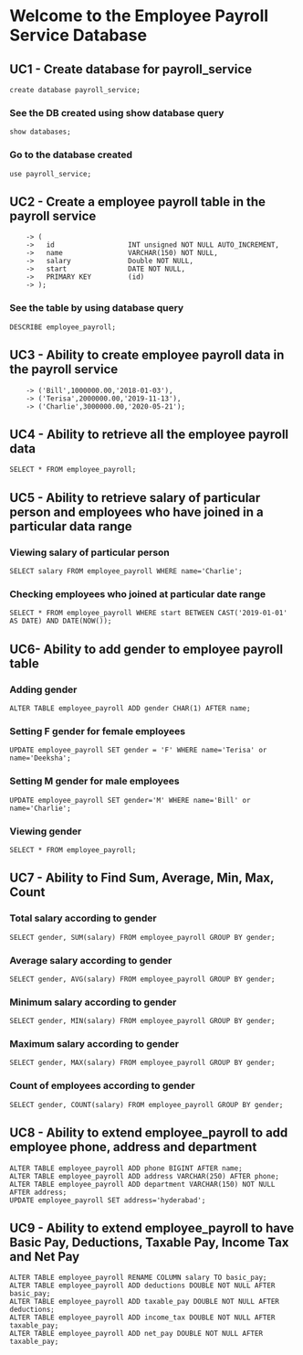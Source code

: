 # Welcome to the Employee Payroll Service Database

## UC1 - Create database for payroll_service
```create database payroll_service;```

### See the DB created using show database query
```show databases;```

### Go to the database created
```use payroll_service;```

## UC2 - Create a employee payroll table in the payroll service
```CREATE TABLE employee_payroll
    -> (
    ->   id                  INT unsigned NOT NULL AUTO_INCREMENT,
    ->   name                VARCHAR(150) NOT NULL,
    ->   salary              Double NOT NULL,
    ->   start               DATE NOT NULL,
    ->   PRIMARY KEY         (id)
    -> );
```
### See the table by using database query
```DESCRIBE employee_payroll;```

## UC3 - Ability to create employee payroll data in the payroll service
```INSERT INTO employee_payroll(name , salary , start) VALUES
    -> ('Bill',1000000.00,'2018-01-03'),
    -> ('Terisa',2000000.00,'2019-11-13'),
    -> ('Charlie',3000000.00,'2020-05-21');
```
## UC4 - Ability to retrieve all the employee payroll data
```SELECT * FROM employee_payroll;```

## UC5 - Ability to retrieve salary of particular person and employees who have joined in a particular data range
### Viewing salary of particular person
```SELECT salary FROM employee_payroll WHERE name='Charlie';```

### Checking employees who joined at particular date range
```SELECT * FROM employee_payroll WHERE start BETWEEN CAST('2019-01-01' AS DATE) AND DATE(NOW());```

## UC6- Ability to add gender to employee payroll table
### Adding gender
```ALTER TABLE employee_payroll ADD gender CHAR(1) AFTER name;```

### Setting F gender for female employees
```UPDATE employee_payroll SET gender = 'F' WHERE name='Terisa' or name='Deeksha';```

### Setting M gender for male employees
```UPDATE employee_payroll SET gender='M' WHERE name='Bill' or name='Charlie';```

### Viewing gender
```SELECT * FROM employee_payroll;```

## UC7 - Ability to Find Sum, Average, Min, Max, Count
### Total salary according to gender
```SELECT gender, SUM(salary) FROM employee_payroll GROUP BY gender;```

### Average salary according to gender
```SELECT gender, AVG(salary) FROM employee_payroll GROUP BY gender;```

### Minimum salary according to gender
```SELECT gender, MIN(salary) FROM employee_payroll GROUP BY gender;```

### Maximum salary according to gender
```SELECT gender, MAX(salary) FROM employee_payroll GROUP BY gender;```

### Count of employees according to gender
```SELECT gender, COUNT(salary) FROM employee_payroll GROUP BY gender;```

## UC8 - Ability to extend employee_payroll to add employee phone, address and department
```
ALTER TABLE employee_payroll ADD phone BIGINT AFTER name;
ALTER TABLE employee_payroll ADD address VARCHAR(250) AFTER phone;
ALTER TABLE employee_payroll ADD department VARCHAR(150) NOT NULL AFTER address;
UPDATE employee_payroll SET address='hyderabad';
```
## UC9 - Ability to extend employee_payroll to have Basic Pay, Deductions, Taxable Pay, Income Tax and Net Pay
```
ALTER TABLE employee_payroll RENAME COLUMN salary TO basic_pay;
ALTER TABLE employee_payroll ADD deductions DOUBLE NOT NULL AFTER basic_pay;
ALTER TABLE employee_payroll ADD taxable_pay DOUBLE NOT NULL AFTER deductions;
ALTER TABLE employee_payroll ADD income_tax DOUBLE NOT NULL AFTER taxable_pay;
ALTER TABLE employee_payroll ADD net_pay DOUBLE NOT NULL AFTER taxable_pay;
```
